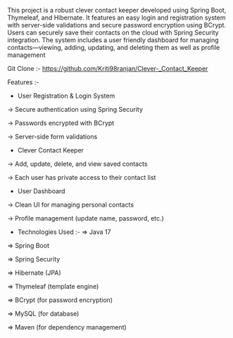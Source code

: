  This project is a robust clever contact keeper developed using Spring Boot, Thymeleaf, 
and Hibernate. It features an easy login and registration system with server-side 
validations and secure password encryption using BCrypt. Users can securely save their 
contacts on the cloud with Spring Security integration. The system includes a user
friendly dashboard for managing contacts—viewing, adding, updating, and deleting them 
as well as profile management

Git Clone :- https://github.com/Kriti98ranjan/Clever-_Contact_Keeper

Features :- 
* User Registration & Login System

-> Secure authentication using Spring Security

-> Passwords encrypted with BCrypt

-> Server-side form validations

* Clever Contact Keeper

-> Add, update, delete, and view saved contacts

-> Each user has private access to their contact list

* User Dashboard

-> Clean UI for managing personal contacts

-> Profile management (update name, password, etc.)

 * Technologies Used :- 
=> Java 17

=> Spring Boot

=> Spring Security

=> Hibernate (JPA)

=> Thymeleaf (template engine)

=> BCrypt (for password encryption)

=> MySQL (for database)

=> Maven (for dependency management)
